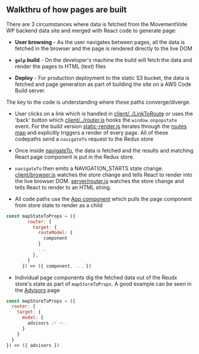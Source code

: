 ## Walkthru of how pages are built
There are 3 circumstances where data is fetched from the MovementVote WP backend data site and merged with React code to generate page:

- __User browsing__ - As the user navigates between pages, all the data is fetched in the browser and the page is rendered directly to the live DOM

- __`gulp` build__ - On the developer's machine the build will fetch the data and render the pages to HTML (text) files

- __Deploy__ - For production deployment to the static S3 bucket, the data is fetched and page generation as part of building the site on a AWS Code Build server.

The key to the code is understanding where these paths converge/diverge.

- User clicks on a link which is handled in [client/../LinkToRoute](./[src/client/services/LinkToRoute.js) or uses the 'back' button which [client/../router.js](./src/client/services/router.js) hooks the `window.onpopstate` event. For the build version [static-render.js](./src/server/static-render.js) iterates through the [routes map](./src/shared/services/route-map.js) and explicitly triggers a render of every page. All of these codepaths send a `navigateTo` request to the Redux store

- Once inside [navigateTo](./src/shared/store/actions/router.js#navigateTo), the data is fetched and the results and matching React page component is put in the Redux store.

- `navigateTo` then emits a NAVIGATION_STARTS state change. [client/browser.js](./src/client/browser.js) watches the store change and tells React to render into the live browser DOM. [server/router.js](./src/server/router.js) watches the store change and tells React to render to an HTML string.

- All code paths use the [App component](./src/client/components/App.jsx) which pulls the page component from store state to render as a child 
````javascript
const mapStateToProps = ({ 
        router: { 
          target: {
            routeModel: {
              component
            }
            ...
          },
        } 
      }) => ({ component, ... })
````

- Individual page components dig the fetched data out of the Reudx store's state as part of `mapStoreToProps`. A good example can be seen in the [Advisors](./src/client/components/AdvisorPage.jsx) page
````javascript
const mapStoreToProps = ({
  router: {
    target: {
      model: {
        advisors // <--
      }
    }
  }
}) => ({ advisors })
````

